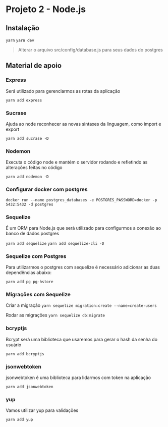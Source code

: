 # Projeto 2 - Node.js

## Instalação

`yarn`
`yarn dev`

> Alterar o arquivo src/config/database.js para seus dados do postgres

## Material de apoio

### Express
Será utilizado para gerenciarmos as rotas da aplicação

`yarn add express`

### Sucrase
Ajuda ao node reconhecer as novas sintaxes da linguagem, como import e export

`yarn add sucrase -D`

### Nodemon
Executa o código node e mantém o servidor rodando e refletindo as alterações feitas no código

`yarn add nodemon -D`

### Configurar docker com postgres

`docker run --name postgres_databases -e POSTGRES_PASSWORD=docker -p 5432:5432 -d postgres`

### Sequelize
É um ORM para Node.js que será utilizado para configurmos a conexão ao banco de dados postgres

`yarn add sequelize`
`yarn add sequelize-cli -D`

### Sequelize com Postgres
Para utilizarmos o postgres com sequelize é necessário adicionar as duas dependências abaixo:

`yarn add pg pg-hstore`

### Migrações com Sequelize
Criar a migração
`yarn sequelize migration:create --name=create-users`

Rodar as migrações
`yarn sequelize db:migrate`

### bcryptjs
Bcrypt será uma biblioteca que usaremos para gerar o hash da senha do usuário

`yarn add bcryptjs`

### jsonwebtoken
jsonwebtoken é uma biblioteca para lidarmos com token na aplicação

`yarn add jsonwebtoken`

### yup
Vamos utilizar yup para validações

`yarn add yup`